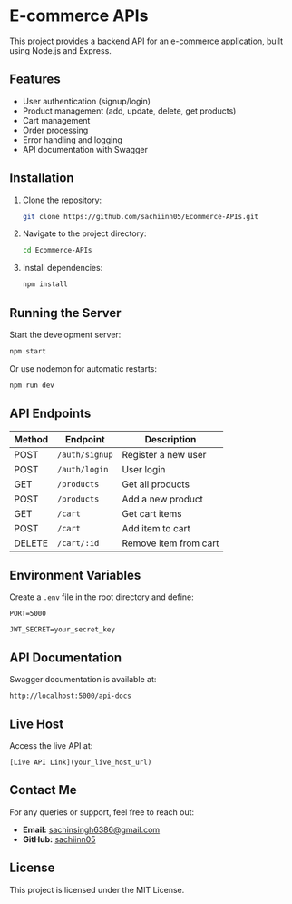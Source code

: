 # E-commerce APIs

This project provides a backend API for an e-commerce application, built using Node.js and Express.

## Features
- User authentication (signup/login)
- Product management (add, update, delete, get products)
- Cart management
- Order processing
- Error handling and logging
- API documentation with Swagger

## Installation

1. Clone the repository:
   ```sh
   git clone https://github.com/sachiinn05/Ecommerce-APIs.git
   ```
2. Navigate to the project directory:
   ```sh
   cd Ecommerce-APIs
   ```
3. Install dependencies:
   ```sh
   npm install
   ```

## Running the Server

Start the development server:
```sh
npm start
```

Or use nodemon for automatic restarts:
```sh
npm run dev
```

## API Endpoints
| Method | Endpoint | Description |
|--------|---------|-------------|
| POST   | `/auth/signup` | Register a new user |
| POST   | `/auth/login` | User login |
| GET    | `/products` | Get all products |
| POST   | `/products` | Add a new product |
| GET    | `/cart` | Get cart items |
| POST   | `/cart` | Add item to cart |
| DELETE | `/cart/:id` | Remove item from cart |

## Environment Variables
Create a `.env` file in the root directory and define:
```env
PORT=5000

JWT_SECRET=your_secret_key
```

## API Documentation
Swagger documentation is available at:
```
http://localhost:5000/api-docs
```

## Live Host
Access the live API at:
```
[Live API Link](your_live_host_url)
```

## Contact Me
For any queries or support, feel free to reach out:
- **Email:** sachinsingh6386@gmail.com
- **GitHub:** [sachiinn05](https://github.com/sachiinn05)

## License
This project is licensed under the MIT License.
